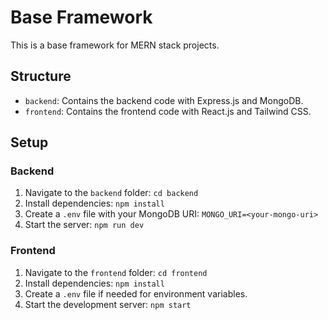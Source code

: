 # Base Framework

This is a base framework for MERN stack projects.

## Structure

- `backend`: Contains the backend code with Express.js and MongoDB.
- `frontend`: Contains the frontend code with React.js and Tailwind CSS.

## Setup

### Backend

1. Navigate to the `backend` folder: `cd backend`
2. Install dependencies: `npm install`
3. Create a `.env` file with your MongoDB URI: `MONGO_URI=<your-mongo-uri>`
4. Start the server: `npm run dev`

### Frontend

1. Navigate to the `frontend` folder: `cd frontend`
2. Install dependencies: `npm install`
3. Create a `.env` file if needed for environment variables.
4. Start the development server: `npm start`
